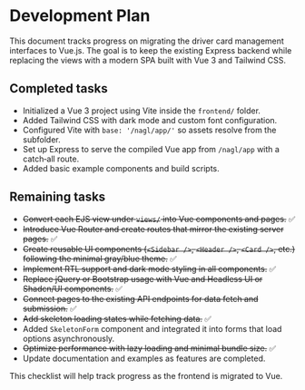# Development Plan

This document tracks progress on migrating the driver card management interfaces to Vue.js. The goal is to keep the existing Express backend while replacing the views with a modern SPA built with Vue 3 and Tailwind CSS.

## Completed tasks

- Initialized a Vue 3 project using Vite inside the `frontend/` folder.
- Added Tailwind CSS with dark mode and custom font configuration.
- Configured Vite with `base: '/nagl/app/'` so assets resolve from the subfolder.
- Set up Express to serve the compiled Vue app from `/nagl/app` with a catch‑all route.
- Added basic example components and build scripts.

## Remaining tasks

- ~~Convert each EJS view under `views/` into Vue components and pages.~~ ✅
- ~~Introduce Vue Router and create routes that mirror the existing server pages.~~ ✅
- ~~Create reusable UI components (`<Sidebar />`, `<Header />`, `<Card />`, etc.) following the minimal gray/blue theme.~~ ✅
- ~~Implement RTL support and dark mode styling in all components.~~ ✅
- ~~Replace jQuery or Bootstrap usage with Vue and Headless UI or Shadcn/UI components.~~ ✅
- ~~Connect pages to the existing API endpoints for data fetch and submission.~~ ✅
- ~~Add skeleton loading states while fetching data.~~ ✅
- Added `SkeletonForm` component and integrated it into forms that load options asynchronously.
- ~~Optimize performance with lazy loading and minimal bundle size.~~ ✅
- Update documentation and examples as features are completed.

This checklist will help track progress as the frontend is migrated to Vue.
